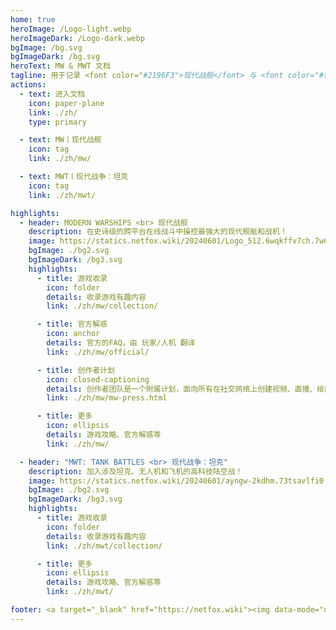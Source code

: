 ```yaml
---
home: true
heroImage: /Logo-light.webp
heroImageDark: /Logo-dark.webp
bgImage: /bg.svg
bgImageDark: /bg.svg
heroText: MW & MWT 文档
tagline: 用于记录 <font color="#2196F3">现代战舰</font> 与 <font color="#fb8b05">现代战争：坦克</font> 内容的文档网站 🍂
actions:
  - text: 进入文档
    icon: paper-plane
    link: ./zh/
    type: primary

  - text: MW丨现代战舰
    icon: tag
    link: ./zh/mw/

  - text: MWT丨现代战争：坦克
    icon: tag
    link: ./zh/mwt/

highlights:
  - header: MODERN WARSHIPS <br> 现代战舰
    description: 在史诗级的跨平台在线战斗中操控最强大的现代舰艇和战机！
    image: https://statics.netfox.wiki/20240601/Logo_512.6wqkffv7ch.7w6nsm3mpr.webp
    bgImage: ./bg2.svg
    bgImageDark: /bg3.svg
    highlights:
      - title: 游戏收录
        icon: folder
        details: 收录游戏有趣内容
        link: ./zh/mw/collection/

      - title: 官方解惑
        icon: anchor
        details: 官方的FAQ，由 玩家/人机 翻译
        link: ./zh/mw/official/

      - title: 创作者计划
        icon: closed-captioning
        details: 创作者团队是一个附属计划，面向所有在社交网络上创建视频、直播、绘画或管理社区的 Modern Warships 舰长
        link: ./zh/mw/mw-press.html

      - title: 更多
        icon: ellipsis
        details: 游戏攻略、官方解惑等
        link: ./zh/mw/

  - header: "MWT: TANK BATTLES <br> 现代战争：坦克"
    description: 加入涉及坦克、无人机和飞机的高科技陆空战！
    image: https://statics.netfox.wiki/20240601/ayngw-2kdhm.73tsavlfi0.32hswhiw6k.webp
    bgImage: ./bg2.svg
    bgImageDark: /bg3.svg
    highlights:
      - title: 游戏收录
        icon: folder
        details: 收录游戏有趣内容
        link: ./zh/mwt/collection/

      - title: 更多
        icon: ellipsis
        details: 游戏攻略、官方解惑等
        link: ./zh/mwt/

footer: <a target="_blank" href="https://netfox.wiki"><img data-mode="darkmode-only" height="100%" width="210" src="https://statics.netfox.wiki/20240504/retouch_2024050410472811.7sn0rcgvht.webp"><img data-mode="lightmode-only" height="100%" width="210" src="https://statics.netfox.wiki/20240504/retouch_2024050410474193.54xkgznu5u.webp"></a> <img height="100%" width="100" src="https://statics.netfox.wiki/20240302/netfox-logo-round.60tze5ob17.webp"> <a href="https://www.netlify.com" target="_blank"> <img width="100" height="100%" src="https://www.netlify.com/img/global/badges/netlify-light.svg" alt="由 Netlify 部署" data-mode="lightmode-only"><img width="100" height="100%" src="https://www.netlify.com/img/global/badges/netlify-dark.svg" alt="由 Netlify 部署" data-mode="darkmode-only"></a><hr> 用于记录 <font color="#2196F3">现代战舰</font> 与 <font color="#fb8b05">现代战争：坦克</font> 内容的文档网站 🍂<br>Copyright © 2023-2024 <a href="https://mw.netfox.wiki">MW & MWT 文档</a> by <font color="#5b77a6">网狐社</font> All rights reserved.
---
```

